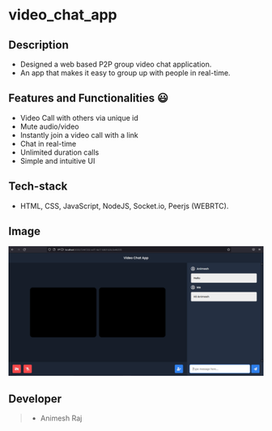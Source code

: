 # video_chat_app
## Description
* Designed a web based P2P group video chat application.
* An app that makes it easy to group up with people in real-time.
## Features and Functionalities 😃
- Video Call with others via unique id
- Mute audio/video
- Instantly join a video call with a link
- Chat in real-time
- Unlimited duration calls
- Simple and intuitive UI
## Tech-stack
* HTML, CSS, JavaScript, NodeJS, Socket.io, Peerjs (WEBRTC).
## Image
![video_chat_app](https://github.com/animeshraj123/video_chat_app/blob/master/screen_shot.PNG)
## Developer
> * Animesh Raj
